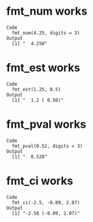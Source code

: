 # fmt_num works

    Code
      fmt_num(4.25, digits = 3)
    Output
      [1] "  4.250"

# fmt_est works

    Code
      fmt_est(1.25, 0.5)
    Output
      [1] "  1.2 ( 0.50)"

# fmt_pval works

    Code
      fmt_pval(0.52, digits = 3)
    Output
      [1] "  0.520"

# fmt_ci works

    Code
      fmt_ci(-2.5, -0.09, 2.07)
    Output
      [1] "-2.50 (-0.09, 2.07)"

